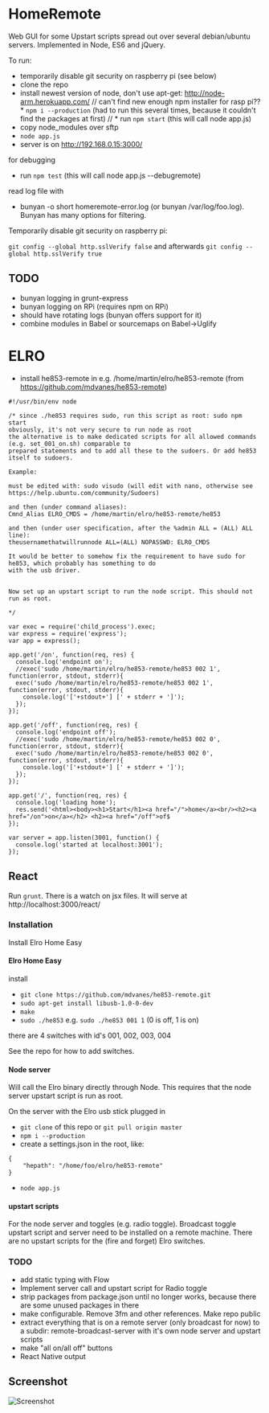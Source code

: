 # HomeRemote

Web GUI for some Upstart scripts spread out over several debian/ubuntu servers. Implemented in Node, ES6 and jQuery.

To run:

* temporarily disable git security on raspberry pi (see below)
* clone the repo
* install newest version of node, don't use apt-get: http://node-arm.herokuapp.com/
// can't find new enough npm installer for rasp pi??   * ```npm i --production``` (had to run this several times, because it couldn't find the packages at first)
// * run ```npm start``` (this will call node app.js)
* copy node_modules over sftp
* ```node app.js```
* server is on http://192.168.0.15:3000/

for debugging

* run ```npm test``` (this will call node app.js --debugremote)

read log file with

* bunyan -o short homeremote-error.log (or bunyan /var/log/foo.log). Bunyan has many options for filtering.

Temporarily disable git security on raspberry pi:

```git config --global http.sslVerify false``` and afterwards ```git config --global http.sslVerify true```


## TODO

* bunyan logging in grunt-express
* bunyan logging on RPi (requires npm on RPi)
* should have rotating logs (bunyan offers support for it)
* combine modules in Babel or sourcemaps on Babel->Uglify




# ELRO

* install he853-remote in e.g. /home/martin/elro/he853-remote (from https://github.com/mdvanes/he853-remote)

```
#!/usr/bin/env node

/* since ./he853 requires sudo, run this script as root: sudo npm start
obviously, it's not very secure to run node as root
the alternative is to make dedicated scripts for all allowed commands (e.g. set_001_on.sh) comparable to
prepared statements and to add all these to the sudoers. Or add he853 itself to sudoers.

Example:

must be edited with: sudo visudo (will edit with nano, otherwise see https://help.ubuntu.com/community/Sudoers)

and then (under command aliases):
Cmnd_Alias ELRO_CMDS = /home/martin/elro/he853-remote/he853

and then (under user specification, after the %admin ALL = (ALL) ALL line):
theusernamethatwillrunnode ALL=(ALL) NOPASSWD: ELRO_CMDS

It would be better to somehow fix the requirement to have sudo for he853, which probably has something to do
with the usb driver.


Now set up an upstart script to run the node script. This should not run as root.

*/

var exec = require('child_process').exec;
var express = require('express');
var app = express();

app.get('/on', function(req, res) {
  console.log('endpoint on');
  //exec('sudo /home/martin/elro/he853-remote/he853 002 1', function(error, stdout, stderr){
  exec('sudo /home/martin/elro/he853-remote/he853 002 1', function(error, stdout, stderr){
    console.log('['+stdout+'] [' + stderr + ']');
  });
});

app.get('/off', function(req, res) {
  console.log('endpoint off');
  //exec('sudo /home/martin/elro/he853-remote/he853 002 0', function(error, stdout, stderr){
  exec('sudo /home/martin/elro/he853-remote/he853 002 0', function(error, stdout, stderr){
    console.log('['+stdout+'] [' + stderr + ']');
  });
});

app.get('/', function(req, res) {
  console.log('loading home');
  res.send('<html><body><h1>Start</h1><a href="/">home</a><br/><h2><a href="/on">on</a></h2> <h2><a href="/off">of$
});

var server = app.listen(3001, function() {
  console.log('started at localhost:3001');
});
```




## React

Run ```grunt```. There is a watch on jsx files.
It will serve at http://localhost:3000/react/


### Installation

Install Elro Home Easy

#### Elro Home Easy

install 

* ```git clone https://github.com/mdvanes/he853-remote.git```
* ```sudo apt-get install libusb-1.0-0-dev```
* ```make```
* ```sudo ./he853``` e.g. ```sudo ./he853 001 1``` (0 is off, 1 is on)

there are 4 switches with id's 001, 002, 003, 004

See the repo for how to add switches.

#### Node server

Will call the Elro binary directly through Node. This requires that the node server upstart script is run as root.

On the server with the Elro usb stick plugged in

* ```git clone``` of this repo or ```git pull origin master```
* ```npm i --production```
* create a settings.json in the root, like:
```
{
    "hepath": "/home/foo/elro/he853-remote"
}
```
* ```node app.js```
 

#### upstart scripts

For the node server and toggles (e.g. radio toggle). Broadcast toggle upstart script and server need to be installed on a remote machine.
There are no upstart scripts for the (fire and forget) Elro switches.

### TODO

* add static typing with Flow 
* Implement server call and upstart script for Radio toggle
* strip packages from package.json until no longer works, because there are some unused packages in there 
* make configurable. Remove 3fm and other references. Make repo public
* extract everything that is on a remote server (only broadcast for now) to a subdir: remote-broadcast-server with it's own node server and upstart scripts
* make "all on/all off" buttons
* React Native output


## Screenshot

![Screenshot](screenshot.png)